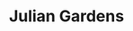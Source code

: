 ---
title: Julian Gardens
phone: (408) 295-8440
website: https://jscosccha.com/property/julian-gardens/
management: John Stewart Company
location: "San Jose"
tags: []
---